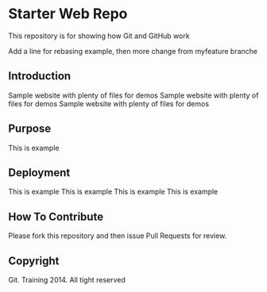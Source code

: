 # Starter Web Repo

This repository is for showing how Git and GitHub work

Add a line for rebasing example, then more change from myfeature branche

## Introduction

Sample website with plenty of files for demos
Sample website with plenty of files for demos
Sample website with plenty of files for demos

## Purpose

This is example

## Deployment

This is example
This is example
This is example
This is example

## How To Contribute

Please fork this repository and then issue Pull Requests for review.


## Copyright

Git. Training 2014. All tight reserved

